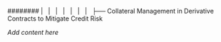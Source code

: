 ######## |   |   |   |   |   |   |   ├── Collateral Management in Derivative Contracts to Mitigate Credit Risk

*Add content here*
